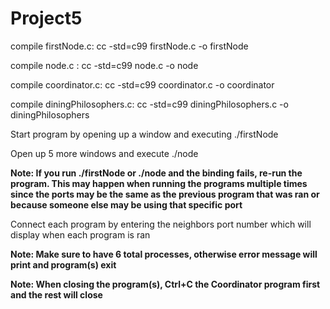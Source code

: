 # Project5

compile firstNode.c: cc -std=c99 firstNode.c -o firstNode

compile node.c     : cc -std=c99 node.c -o node

compile coordinator.c:  cc -std=c99 coordinator.c -o coordinator

compile diningPhilosophers.c:  cc -std=c99 diningPhilosophers.c -o diningPhilosophers


Start program by opening up a window and executing ./firstNode

Open up 5 more windows and execute ./node

**Note: If you run ./firstNode or ./node and the binding fails, re-run the program.
        This may happen when running the programs multiple times since the ports may be the same 
        as the previous program that was ran or because someone else may be using that specific port**

Connect each program by entering the neighbors port number which will display when each program is ran

**Note: Make sure to have 6 total processes, otherwise error message will print and program(s) exit**

**Note: When closing the program(s), Ctrl+C the Coordinator program first and the rest will close**

